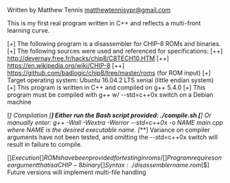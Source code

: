 Written by Matthew Tennis
matthewtennisypr@gmail.com

This is my first real program written in C++ and reflects a multi-front learning curve. 

[+] The following program is a disassembler for CHIP-8 ROMs and binaries.
[+] The following sources were used and referenced for specifications:
  [++] http://devernay.free.fr/hacks/chip8/C8TECH10.HTM
  [++] https://en.wikipedia.org/wiki/CHIP-8
  [++] https://github.com/badlogic/chip8/tree/master/roms (for ROM input)
[+] Target operating system: Ubuntu 16.04.2 LTS xenial (little endian system)
[+] This program is written in C++ and compiled on g++ 5.4.0
[+] This program must be compiled with g++ w/ --std=c++0x switch on a Debian machine

[*] Compilation
  [**] Either run the Bash script provided: ./compile.sh
  [**] Or manually enter: g++ -Wall -Wextra -Werror --std=c++0x -o NAME main.cpp
       where NAME is the desired executable name.
     [***] Variance on compiler arguments have not been tested, and omitting the --std=c++0x switch will result in failure to compile.

[$] Execution
  [$$] ROMs have been provided for testing in roms/
  [$$] Program requires one argument that is a CHIP-8 binary
  [$$] Syntax: ./disassembler name.rom
  [$$] Future versions will implement multi-file handling
  

